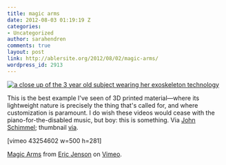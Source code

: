 ```yaml
---
title: magic arms
date: 2012-08-03 01:19:19 Z
categories:
- Uncategorized
author: sarahendren
comments: true
layout: post
link: http://ablersite.org/2012/08/02/magic-arms/
wordpress_id: 2913
---
```


[![a close up of the 3 year old subject wearing her exoskeleton technology](http://ablersite.files.wordpress.com/2012/08/magic_arms.jpg)](http://ablersite.files.wordpress.com/2012/08/magic_arms.jpg)

This is the best example I've seen of 3D printed material—where its lightweight nature is precisely the thing that's called for, and where customization is paramount. I do wish these videos would cease with the piano-for-the-disabled music, but boy: this is something. Via [John Schimmel](http://www.base2john.com/prjcts/index.php/ramps); thumbnail [via](http://www.behance.net/gallery/Magic-Arms/4696913).

[vimeo 43254602 w=500 h=281]

[Magic Arms](http://vimeo.com/43254602) from [Eric Jenson](http://vimeo.com/jenson) on [Vimeo](http://vimeo.com).
